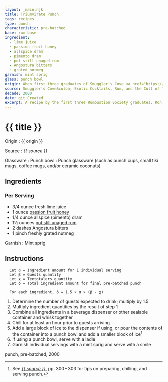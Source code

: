 ```yaml
---
layout: _main.njk
title: Triumvirate Punch
tags: recipes
type: punch
characteristic: pre-batched
base: rum base
ingredient:
  - lime juice
  - passion fruit honey
  - allspice dram
  - pimento dram
  - pot still unaged rum
  - Angostura bitters
  - grated nutmeg
garnish: mint sprig
glass: punch bowl
origin: When first three graduates of Smuggler's Cove <a href="https://www.smugglerscovesf.com/rumbustion-society" target="_blank" rel="external noopener">Rumbustion Society</a> (Ron Roumas, Mark Holt, and John Boatwright) matriculated in 2009, they were honored with the title Masters of the Cove and a trip to Portland, Oregon distillery House Spirits to make their own rum. They named the resulting 105 proof elixir "Triumvirate."
source: Smuggler's Cove&colon; Exotic Cocktails, Rum, and the Cult of Tiki
decade: 2000
date: git Created
excerpt: A recipe by the first three Rumbustion Society graduates, Ron Roumas, Mark Holt, and John Boatwright.
---
```

<!-- markdownlint-disable MD025 -->
# {{ title }}
<!-- markdownlint-enable MD025 -->

Origin
  : {{ origin }}

Source
  : <cite><span data-pagefind-filter="Source">{{ source }}</span></cite>

Glassware
  : <span data-pagefind-filter="Glassware">Punch bowl</span>
  : <span data-pagefind-filter="Glassware">Punch glassware</span> (such as punch cups, small tiki mugs, coffee mugs, and/or ceramic coconuts)

## Ingredients

### Per Serving

* 3/4 ounce fresh lime juice
* 1 ounce [passion fruit honey](/mixes/passion-fruit-honey)
* 1/4 ounce allspice (pimento) dram
* 1&frac12; ounces [pot still unaged rum](/rums/00-rum-pot-still-unaged/)
* 2 dashes Angostura bitters
* 1 pinch freshly grated nutmeg

Garnish
  : <span data-pagefind-filter="Garnish">Mint sprig</span>

## Instructions

```text
  Let ɑ = Ingredient amount for 1 individual serving
  Let β = Guests quantity
  Let ɣ = Teetotalers quantity
  Let δ = Total ingredient amount for final pre-batched punch

  For each ingredient, δ = 1.5 × ɑ × (β - ɣ)
```

1. Determine the number of guests expected to drink; multiply by 1.5
2. Multiply ingredient quantities by the result of step 1
3. Combine all ingredients in a beverage dispenser or other sealable container and whisk together
4. Chill for at least an hour prior to guests arriving
5. Add a large block of ice to the dispenser if using, or pour the contents of the container into a punch bowl and add a smaller block of ice[^1]
6. If using a punch bowl, serve with a ladle
7. Garnish individual servings with a mint sprig and serve with a smile

[^1]: See <cite><a href="https://www.smugglerscovesf.com/store/smugglers-cove-exotic-cocktails-rum-and-the-cult-of-tiki-signed" rel="external noopener" target="_blank"><span data-pagefind-filter="Source">{{ source }}</span></a></cite>, pp. 300&NoBreak;&thinsp;&NoBreak;–&NoBreak;&thinsp;&NoBreak;303 for tips on preparing, chilling, and serving punch.

<div
  class="sr-only"
  data-cat[0]="Drink"
  data-type[0]="Punch"
  data-char[0]="Pre-batched"
  data-base[0]="Rum/Cane spirits"
  data-ingredient[0]="Lime juice"
  data-ingredient[1]="Passion fruit honey"
  data-ingredient[2]="Allspice dram"
  data-ingredient[3]="Pimento dram"
  data-ingredient[4]="Pot still unaged rum"
  data-ingredient[5]="Angostura bitters"
  data-ingredient[6]="Nutmeg, grated"
  data-pantry[0]="Nutmeg, grated"
  data-pantry[1]="Mint sprig"
  data-juice[0]="Lime juice"
  data-syrup[0]="Passion fruit honey"
  data-liquor[0]="Allspice dram"
  data-liquor[1]="Pimento dram"
  data-liquor[2]="Pot still unaged rum"
  data-bitters[0]="Angostura bitters"
  data-origin[0]="Ron Roumas"
  data-origin[1]="Mark Holt"
  data-origin[2]="John Boatwright"
  data-glass[0]="Punch cup"
  data-glass[1]="Tiki mug, small"
  data-glass[2]="Tiki mug"
  data-glass[3]="Coffee mug"
  data-glass[4]="Ceramic coconut"
  data-decade[0]="2000"
  data-pagefind-filter="
    Category[data-cat[0]],
    Type[data-type[0]],
    Characteristic[data-char[0]],
    Base[data-base[0]],
    Ingredient[data-ingredient[0]],
    Ingredient[data-ingredient[1]],
    Ingredient[data-ingredient[2]],
    Ingredient[data-ingredient[3]],
    Ingredient[data-ingredient[4]],
    Ingredient[data-ingredient[5]],
    Ingredient[data-ingredient[6]],
    Pantry[data-pantry[0]],
    Pantry[data-pantry[1]],
    Juice[data-juice[0]],
    Syrup[data-syrup[0]],
    Liquor[data-liquor[0]],
    Liquor[data-liquor[1]],
    Liquor[data-liquor[2]],
    Bitters[data-bitters[0]],
    Origin[data-origin[0]],
    Origin[data-origin[1]],
    Origin[data-origin[2]],
    Glassware[data-glass[0]],
    Glassware[data-glass[1]],
    Glassware[data-glass[2]],
    Glassware[data-glass[3]],
    Glassware[data-glass[4]],
    Decade[data-decade[0]]
  "
>
</div>

<div class="keywords" aria-hidden>punch, pre-batched, 2000</div>
